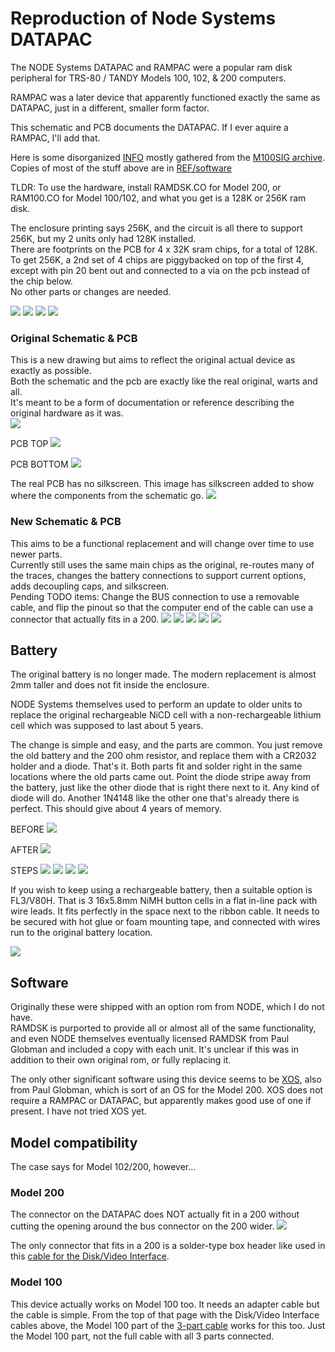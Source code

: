 # Reproduction of Node Systems DATAPAC

The NODE Systems DATAPAC and RAMPAC were a popular ram disk peripheral for TRS-80 / TANDY Models 100, 102, & 200 computers.

RAMPAC was a later device that apparently functioned exactly the same as DATAPAC, just in a different, smaller form factor.

This schematic and PCB documents the DATAPAC. If I ever aquire a RAMPAC, I'll add that.

Here is some disorganized [INFO](http://tandy.wiki/NODE_DATAPAC) mostly gathered from the [M100SIG archive](https://github.com/LivingM100SIG/Living_M100SIG).  
Copies of most of the stuff above are in [REF/software](REF/software)  

TLDR: To use the hardware, install RAMDSK.CO for Model 200, or RAM100.CO for Model 100/102, and what you get is a 128K or 256K ram disk.

The enclosure printing says 256K, and the circuit is all there to support 256K, but my 2 units only had 128K installed.  
There are footprints on the PCB for 4 x 32K sram chips, for a total of 128K.  
To get 256K, a 2nd set of 4 chips are piggybacked on top of the first 4, except with pin 20 bent out and connected to a via on the pcb instead of the chip below.  
No other parts or changes are needed.

![](REF/NODE_DATAPAC_256K_1.jpg)
![](REF/NODE_DATAPAC_256K_2.jpg)
![](REF/NODE_DATAPAC_256K_3.jpg)
![](REF/NODE_DATAPAC_256K_4.jpg)

### Original Schematic & PCB
This is a new drawing but aims to reflect the original actual device as exactly as possible.  
Both the schematic and the pcb are exactly like the real original, warts and all.  
It's meant to be a form of documentation or reference describing the original hardware as it was.  
![](PCB/NODE_DATAPAC_256K_historical.svg)

PCB TOP
![](PCB/NODE_DATAPAC_256K_historical_top.jpg)

PCB BOTTOM
![](PCB/NODE_DATAPAC_256K_historical_bottom.jpg)

The real PCB has no silkscreen. This image has silkscreen added to show where the components from the schematic go.
![](PCB/NODE_DATAPAC_256K_historical_top_annotated.jpg)


### New Schematic & PCB
This aims to be a functional replacement and will change over time to use newer parts.  
Currently still uses the same main chips as the original, re-routes many of the traces, changes the battery connections to support current options, adds decoupling caps,
and silkscreen.  
Pending TODO items: Change the BUS connection to use a removable cable, and flip the pinout so that the computer end of the cable can use a connector that actually fits in a 200.
![](PCB/NODE_DATAPAC_256K_bkw0.svg)
![](PCB/NODE_DATAPAC_256K_bkw0_top.jpg)
![](PCB/NODE_DATAPAC_256K_bkw0_bottom.jpg)
![](PCB/NODE_DATAPAC_256K_bkw0_1.jpg)
![](PCB/NODE_DATAPAC_256K_bkw0_2.jpg)

## Battery
The original battery is no longer made. The modern replacement is almost 2mm taller and does not fit inside the enclosure.

NODE Systems themselves used to perform an update to older units to replace the original rechargeable NiCD cell with a non-rechargeable lithium cell which was supposed to last about 5 years.

The change is simple and easy, and the parts are common. You just remove the old battery and the 200 ohm resistor, and replace them with a CR2032 holder and a diode. That's it. Both parts fit and solder right in the same locations where the old parts came out. Point the diode stripe away from the battery, just like the other diode that is right there next to it. Any kind of diode will do. Another 1N4148 like the other one that's already there is perfect.
This should give about 4 years of memory.

BEFORE
![](PCB/NODE_DATAPAC_256K_batt_mod_before.jpg)

AFTER
![](PCB/NODE_DATAPAC_256K_batt_mod_after.jpg)

STEPS
![](PCB/NODE_DATAPAC_256K_batt_mod_01.jpg)
![](PCB/NODE_DATAPAC_256K_batt_mod_02.jpg)
![](PCB/NODE_DATAPAC_256K_batt_mod_03.jpg)
![](PCB/NODE_DATAPAC_256K_batt_mod_04.jpg)


If you wish to keep using a rechargeable battery, then a suitable option is FL3/V80H. That is 3 16x5.8mm NiMH button cells in a flat in-line pack with wire leads. It fits perfectly in the space next to the ribbon cable. It needs to be secured with hot glue or foam mounting tape, and connected with wires run to the original battery location.

![](REF/fl3v80h_placement.jpg)


## Software
Originally these were shipped with an option rom from NODE, which I do not have.  
RAMDSK is purported to provide all or almost all of the same functionality, and even NODE themselves eventually licensed RAMDSK from Paul Globman and included a copy with each unit. It's unclear if this was in addition to their own original rom, or fully replacing it.

The only other significant software using this device seems to be [XOS](http://www.club100.org/library/libpg.html), also from Paul Globman, which is sort of an OS for the Model 200. XOS does not require a RAMPAC or DATAPAC, but apparently makes good use of one if present.
I have not tried XOS yet.

## Model compatibility
The case says for Model 102/200, however...

### Model 200
The connector on the DATAPAC does NOT actually fit in a 200 without cutting the opening around the bus connector on the 200 wider.
![](REF/does_not_fit_model_200.jpg)

The only connector that fits in a 200 is a solder-type box header like used in this [cable for the Disk/Video Interface](http://tandy.wiki/Disk/Video_Interface:_Cable#Good_Cable).

### Model 100
This device actually works on Model 100 too. It needs an adapter cable but the cable is simple.
From the top of that page with the Disk/Video Interface cables above, the Model 100 part of the [3-part cable](http://tandy.wiki/Disk/Video_Interface:_Cable#Good_Cable) works for this too. Just the Model 100 part, not the full cable with all 3 parts connected.
